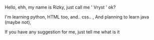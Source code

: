 Hello, ehh, my name is Rizky, just call me ' Vryst ' ok?

I'm learning python,
HTML too, and.. css.. ,
And planning to learn java (maybe not),

If you have any suggestion for me, just tell me what is it
